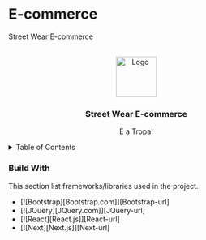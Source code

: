 # E-commerce
Street Wear E-commerce


<!-- PROJECT LOGO -->
<br />
<div align="center">
  <!-- this bit keeps the logo pic -->
  <a href="https://github.com/othneildrew/Best-README-Template">
    <img src="assets/images/logo_square.jpeg" alt="Logo" width="80" height="80">
  </a>

  <h3 align="center">Street Wear E-commerce</h3>

  <p align="center">
    É a Tropa!
  </p>
</div>


<!-- TABLE OF CONTENTS -->
<details>
  <summary>Table of Contents</summary>
  <ol>
    <li>
      <a href="#about-the-project">Project Goals</a>
    </li>
    <li><a href="#built-with">Built With</a></li>
    </li>
    <li><a href="#usage">Structure</a></li>
    <ul>
      <li><a href="#">Home Page</a></li>
      <li><a href="#">To be defined</a></li>
      <li><a href="#">To be defined</a></li>
      <li><a href="#">To be defined</a></li>
      <li><a href="#">To be defined</a></li>
    </ul>
    <li><a href="#contributing">Features</a></li>
    <li><a href="#license">License</a></li>
    <li><a href="#contact">Contact</a></li>
    <li><a href="#acknowledgments">Acknowledgments</a></li>
  </ol>
</details>



### Build With 

This section list frameworks/libraries used in the project. 

* [![Bootstrap][Bootstrap.com]][Bootstrap-url]
* [![JQuery][JQuery.com]][JQuery-url]
* [![React][React.js]][React-url]
* [![Next][Next.js]][Next-url]
